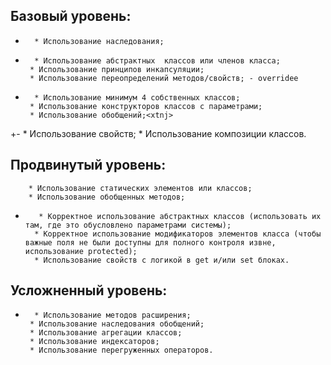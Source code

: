 ﻿## Базовый уровень:
 +       * Использование наследования;
 +       * Использование абстрактных  классов или членов класса;
        * Использование принципов инкапсуляции;
        * Использование переопределений методов/свойств; - overridee
 +       * Использование минимум 4 собственных классов;
        * Использование конструкторов классов с параметрами;
        * Использование обобщений;<xtnj>
 +-       * Использование свойств;
        * Использование композиции классов.
## Продвинутый уровень:
        * Использование статических элементов или классов;
        * Использование обобщенных методов;
+        * Корректное использование абстрактных классов (использовать их там, где это обусловлено параметрами системы);
        * Корректное использование модификаторов элементов класса (чтобы важные поля не были доступны для полного контроля извне, использование protected);
        * Использование свойств с логикой в get и/или set блоках.
## Усложненный уровень:
 -       * Использование методов расширения;
        * Использование наследования обобщений;
        * Использование агрегации классов;
        * Использование индексаторов;
        * Использование перегруженных операторов.
